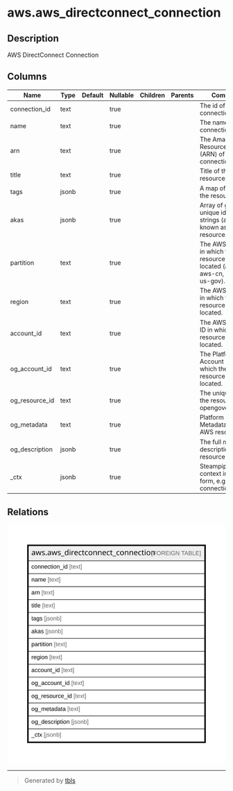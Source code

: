 # aws.aws_directconnect_connection

## Description

AWS DirectConnect Connection

## Columns

| Name | Type | Default | Nullable | Children | Parents | Comment |
| ---- | ---- | ------- | -------- | -------- | ------- | ------- |
| connection_id | text |  | true |  |  | The id of the connection. |
| name | text |  | true |  |  | The name of the connection. |
| arn | text |  | true |  |  | The Amazon Resource Name (ARN) of the connection |
| title | text |  | true |  |  | Title of the resource. |
| tags | jsonb |  | true |  |  | A map of tags for the resource. |
| akas | jsonb |  | true |  |  | Array of globally unique identifier strings (also known as) for the resource. |
| partition | text |  | true |  |  | The AWS partition in which the resource is located (aws, aws-cn, or aws-us-gov). |
| region | text |  | true |  |  | The AWS Region in which the resource is located. |
| account_id | text |  | true |  |  | The AWS Account ID in which the resource is located. |
| og_account_id | text |  | true |  |  | The Platform Account ID in which the resource is located. |
| og_resource_id | text |  | true |  |  | The unique ID of the resource in opengovernance. |
| og_metadata | text |  | true |  |  | Platform Metadata of the AWS resource. |
| og_description | jsonb |  | true |  |  | The full model description of the resource |
| _ctx | jsonb |  | true |  |  | Steampipe context in JSON form, e.g. connection_name. |

## Relations

![er](aws.aws_directconnect_connection.svg)

---

> Generated by [tbls](https://github.com/k1LoW/tbls)
